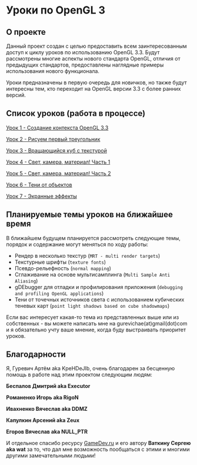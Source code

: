 # Уроки по OpenGL 3 #

## О проекте ##

Данный проект создан с целью предоставить всем заинтересованным доступ к циклу уроков по использованию OpenGL 3.3. Будут рассмотрены многие аспекты нового стандарта OpenGL, отличия от предыдущих стандартов, предоставлены наглядные примеры использования нового функционала.

Уроки предназначены в первую очередь для новичков, но также будут интересны тем, кто переходит на OpenGL версии 3.3 с более ранних версий.

## Список уроков (работа в процессе) ##

[Урок 1 - Создание контекста OpenGL 3.3](http://code.google.com/p/gl33lessons/wiki/Lesson01)

[Урок 2 - Рисуем первый треугольник](http://code.google.com/p/gl33lessons/wiki/Lesson02)

[Урок 3 - Вращающийся куб с текстурой](http://code.google.com/p/gl33lessons/wiki/Lesson03)

[Урок 4 - Свет, камера, материал! Часть 1](http://code.google.com/p/gl33lessons/wiki/Lesson04)

[Урок 5 - Свет, камера, материал! Часть 2](http://code.google.com/p/gl33lessons/wiki/Lesson05)

[Урок 6 - Тени от объектов](http://code.google.com/p/gl33lessons/wiki/Lesson06)

[Урок 7 - Экранные эффекты](http://code.google.com/p/gl33lessons/wiki/Lesson07)

## Планируемые темы уроков на ближайшее время ##

В ближайшем будущем планируется рассмотреть следующие темы, порядок и содержание могут меняться по ходу работы:
  * Рендер в несколько текстур (`MRT - multi render targets`)
  * Текстурные шрифты (`texture fonts`)
  * Псевдо-рельефность (`normal mapping`)
  * Сглаживание на основе мультисамплинга (`Multi Sample Anti Aliasing`)
  * gDEbugger для отладки и профилирования приложения (`debugging and profiling OpenGL applications`)
  * Тени от точечных источников света с использованием кубических теневых карт (`point light shadows based on cube shadowmaps`)

Если вас интересует какая-то тема из представленных выше или из собственных - вы можете написать мне на gurevichae(at)gmail(dot)com и я обязательно учту ваше мнение, когда буду выстраивать приоритет уроков.

## Благодарности ##

Я, Гуревич Артём aka KpeHDeJIb, очень благодарен за бесценную помощь в работе над этим проектом следующим людям:

**Беспалов Дмитрий aka Executor**

**Романенко Игорь aka RigoN**

**Ивахненко Вячеслав aka DDMZ**

**Капулкин Арсений aka Zeux**

**Егоров Вячеслав aka NULL\_PTR**

И отдельное спасибо ресурсу [GameDev.ru](http://www.gamedev.ru/) и его автору **Ваткину Сергею aka wat** за то, что дал мне возможность пообщаться с этими и многими другими замечательными людьми!